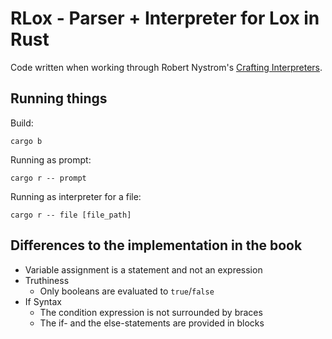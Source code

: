 # RLox - Parser + Interpreter for Lox in Rust

Code written when working through Robert Nystrom's [Crafting Interpreters](https://craftinginterpreters.com/).

## Running things

Build:

```
cargo b
```

Running as prompt:

```
cargo r -- prompt
```

Running as interpreter for a file:

```
cargo r -- file [file_path]
```

## Differences to the implementation in the book

- Variable assignment is a statement and not an expression
- Truthiness
  - Only booleans are evaluated to `true`/`false`
- If Syntax
    - The condition expression is not surrounded by braces
    - The if- and the else-statements are provided in blocks